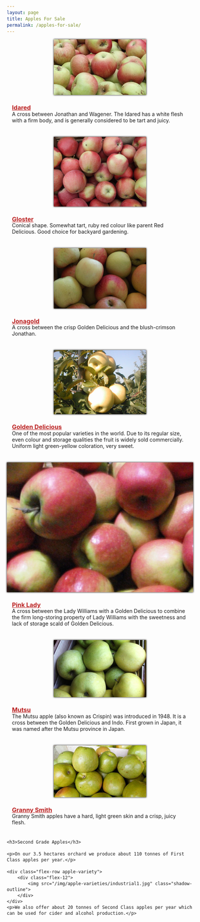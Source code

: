 ```yaml
---
layout: page
title: Apples For Sale
permalink: /apples-for-sale/
---
```


<style type="text/css">
.apple-variety {
	margin-bottom: 36px;
}
.apple-variety > .flex-4:nth-of-type(1) {
	text-align: center;
}
.apple-variety > .flex-4:nth-of-type(1) + .flex-8 {
	display: flex;
	flex-direction: column;
	justify-content: center;
	padding: 0 1em;
	box-sizing: border-box;
}
.shadow-outline {
	box-shadow: 0 0 4px #000;
}
.apple-variety h3 {
	font-weight: bold;
	margin-bottom: 0;
	line-height: 1;
}
.apple-variety h3 a {
	color: #B22;
}
</style>

<div>
	<div class="flex-row apple-variety">
		<div class="flex-4">
			<img src="/img/apple-varieties/idared.jpg" class="shadow-outline">
		</div>
		<div class="flex-8">
			<h3><a href="https://en.wikipedia.org/wiki/Idared">Idared</a></h3>
			<div>A cross between Jonathan and Wagener. The Idared has a white flesh with a firm body, and is generally considered to be tart and juicy.</div>
		</div>
	</div>
	<div class="flex-row apple-variety">
		<div class="flex-4">
			<img src="/img/apple-varieties/gloster.jpg" class="shadow-outline">
		</div>
		<div class="flex-8">
			<h3><a href="https://en.wikipedia.org/wiki/List_of_apple_cultivars">Gloster</a></h3>
			<div>Conical shape. Somewhat tart, ruby red colour like parent Red Delicious. Good choice for backyard gardening.	</div>
		</div>
	</div>
	<div class="flex-row apple-variety">
		<div class="flex-4">
			<img src="/img/apple-varieties/jonagold.jpg" class="shadow-outline">
		</div>
		<div class="flex-8">
			<h3><a href="https://en.wikipedia.org/wiki/Jonagold">Jonagold</a></h3>
			<div>A cross between the crisp Golden Delicious and the blush-crimson Jonathan.</div>
		</div>
	</div>
	<div class="flex-row apple-variety">
		<div class="flex-4">
			<img src="/img/apple-varieties/golden_delicious.jpg" class="shadow-outline">
		</div>
		<div class="flex-8">
			<h3><a href="https://en.wikipedia.org/wiki/Golden_Delicious">Golden Delicious</a></h3>
			<div>One of the most popular varieties in the world. Due to its regular size, even colour and storage qualities the fruit is widely sold commercially. Uniform light green-yellow coloration, very sweet.</div>
		</div>
	</div>
	<div class="flex-row apple-variety">
		<div class="flex-4">
			<img src="/img/apple-varieties/pink_lady.jpg" class="shadow-outline">
		</div>
		<div class="flex-8">
			<h3><a href="https://en.wikipedia.org/wiki/Cripps_Pink">Pink Lady</a></h3>
			<div>A cross between the Lady Williams with a Golden Delicious to combine the firm long-storing property of Lady Williams with the sweetness and lack of storage scald of Golden Delicious.</div>
		</div>
	</div>
	<div class="flex-row apple-variety">
		<div class="flex-4">
			<img src="/img/apple-varieties/mutsu.jpg" class="shadow-outline">
		</div>
		<div class="flex-8">
			<h3><a href="https://en.wikipedia.org/wiki/Mutsu_(apple)">Mutsu</a></h3>
			<div>The Mutsu apple (also known as Crispin) was introduced in 1948. It is a cross between the Golden Delicious and Indo. First grown in Japan, it was named after the Mutsu province in Japan.</div>
		</div>
	</div>
	<div class="flex-row apple-variety">
		<div class="flex-4">
			<img src="/img/apple-varieties/granny_smith.jpg" class="shadow-outline">
		</div>
		<div class="flex-8">
			<h3><a href="https://en.wikipedia.org/wiki/Granny_Smith">Granny Smith</a></h3>
			<div>Granny Smith apples have a hard, light green skin and a crisp, juicy flesh.</div>
		</div>
	</div>


	<h3>Second Grade Apples</h3>

	<p>On our 3.5 hectares orchard we produce about 110 tonnes of First Class apples per year.</p>

	<div class="flex-row apple-variety">
		<div class="flex-12">
			<img src="/img/apple-varieties/industrial1.jpg" class="shadow-outline">
		</div>
	</div>
	<p>We also offer about 20 tonnes of Second Class apples per year which can be used for cider and alcohol production.</p>
</div>

